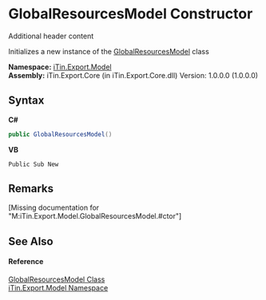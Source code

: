 # GlobalResourcesModel Constructor 
Additional header content 

Initializes a new instance of the <a href="T_iTin_Export_Model_GlobalResourcesModel">GlobalResourcesModel</a> class

**Namespace:**&nbsp;<a href="N_iTin_Export_Model">iTin.Export.Model</a><br />**Assembly:**&nbsp;iTin.Export.Core (in iTin.Export.Core.dll) Version: 1.0.0.0 (1.0.0.0)

## Syntax

**C#**<br />
``` C#
public GlobalResourcesModel()
```

**VB**<br />
``` VB
Public Sub New
```


## Remarks
\[Missing <remarks> documentation for "M:iTin.Export.Model.GlobalResourcesModel.#ctor"\]

## See Also


#### Reference
<a href="T_iTin_Export_Model_GlobalResourcesModel">GlobalResourcesModel Class</a><br /><a href="N_iTin_Export_Model">iTin.Export.Model Namespace</a><br />